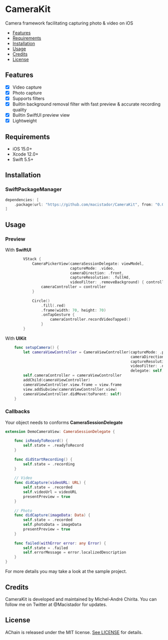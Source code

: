 # CameraKit
Camera framework facilitating capturing photo &amp; video on iOS  

- [Features](#features)
- [Requirements](#requirements)
- [Installation](#installation)
- [Usage](#usage)
- [Credits](#credits)
- [License](#license)

## Features

- [x] Video capture
- [x] Photo capture
- [x] Supports filters
- [x] Builtin background removal filter with fast preview & accurate recording quality
- [x] Builtin SwiftUI preview view
- [x] Lightweight

## Requirements

- iOS 15.0+
- Xcode 12.0+
- Swift 5.5+

## Installation

### SwiftPackageManager

```swift
dependencies: [
    .package(url: "https://github.com/macistador/CameraKit", from: "0.0.1")
]
```

## Usage

### Preview

With __SwiftUI__
```swift
        VStack {
            CameraPickerView(cameraSessionDelegate: viewModel,
                             captureMode: .video,
                             cameraDirection: .front,
                             captureResolution: .fullHd,
                             videoFilter: .removeBackground) { controller in
                cameraController = controller
            }
            
            Circle()
                .fill(.red)
                .frame(width: 70, height: 70)
                .onTapGesture {
                    cameraController.recordVideoTapped()
                }
        }
```

With __UIKit__
```swift
    func setupCamera() {
        let cameraViewController = CameraViewController(captureMode: .photo,
                                                        cameraDirection: .back,
                                                        captureResolution: .uhd4K, 
                                                        videoFilter: .none,
                                                        delegate: self)
        self.cameraController = cameraViewController
        addChild(cameraViewController)
        cameraViewController.view.frame = view.frame
        view.addSubview(cameraViewController.view)
        cameraViewController.didMove(toParent: self)
    }
```

### Callbacks

Your object needs to conforms __CameraSessionDelegate__
```swift
extension DemoCameraView: CameraSessionDelegate {
    
    func isReadyToRecord() {
        self.state = .readyToRecord
    }
    
    func didStartRecording() {
        self.state = .recording
    }
    
    // Video
    func didCapture(videoURL: URL) {
        self.state = .recorded
        self.videoUrl = videoURL
        presentPreview = true
    }
    
    // Photo
    func didCapture(imageData: Data) {
        self.state = .recorded
        self.photoData = imageData
        presentPreview = true
    }
    
    func failed(withError error: any Error) {
        self.state = .failed
        self.errorMessage = error.localizedDescription
    }
}
```

For more details you may take a look at the sample project.

## Credits

CameraKit is developed and maintained by Michel-André Chirita. You can follow me on Twitter at @Macistador for updates.

## License

AChain is released under the MIT license. [See LICENSE](https://github.com/macistador/achain/blob/master/LICENSE) for details.
